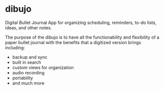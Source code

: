 # dibujo
Digital Bullet Journal App for organizing scheduling, reminders, to-do lists, ideas, and other notes.

The purpose of the dibujo is to have all the functionability and flexibility of a paper bullet journal with the benefits that a digitized version brings including:
* backup and sync
* built in search
* custom views for organization
* audio recording
* portability
* and much more

